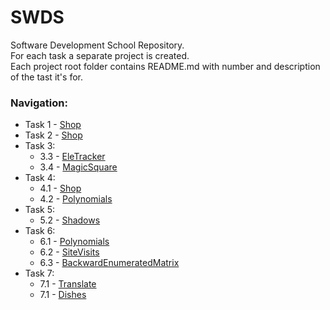 # SWDS
Software Development School Repository.  
For each task a separate project is created.  
Each project root folder contains README.md with number and description of the tast it's for.

### Navigation:
- Task 1 - [Shop](https://github.com/NebelFox/SWDS/tree/master/Shop)
- Task 2 - [Shop](https://github.com/NebelFox/SWDS/tree/master/Shop)
- Task 3:
  - 3.3 - [EleTracker](https://github.com/NebelFox/SWDS/tree/master/EleTracker)
  - 3.4 - [MagicSquare](https://github.com/NebelFox/SWDS/tree/master/MagicSquare)
- Task 4:
  - 4.1 - [Shop](https://github.com/NebelFox/SWDS/tree/master/Shop)
  - 4.2 - [Polynomials](https://github.com/NebelFox/SWDS/tree/master/Polynomials)
- Task 5:
  - 5.2 - [Shadows](https://github.com/NebelFox/SWDS/tree/master/Shop)
- Task 6:
  - 6.1 - [Polynomials](https://github.com/NebelFox/SWDS/tree/master/Polynomials)
  - 6.2 - [SiteVisits](https://github.com/NebelFox/SWDS/tree/master/SiteVisits)
  - 6.3 - [BackwardEnumeratedMatrix](https://github.com/NebelFox/SWDS/tree/master/BackwardEnumeratedMatrix)
- Task 7:
  - 7.1 - [Translate](https://github.com/NebelFox/SWDS/tree/master/Translate)
  - 7.1 - [Dishes](https://github.com/NebelFox/SWDS/tree/master/Dishes)
